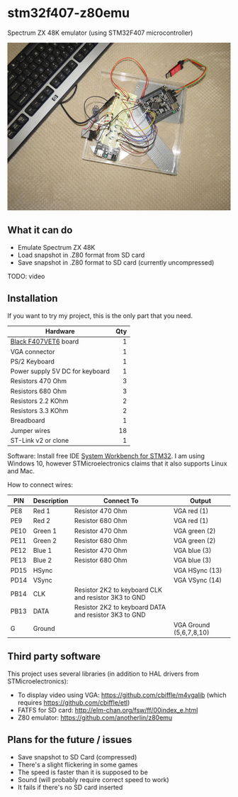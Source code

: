 # stm32f407-z80emu
Spectrum ZX 48K emulator (using STM32F407 microcontroller)

![Breadboard](https://raw.githubusercontent.com/abelykh0/stm32f407-z80emu/master/doc/stm32f407-z80emu.jpg)

## What it can do
* Emulate Spectrum ZX 48K
* Load snapshot in .Z80 format from SD card
* Save snapshot in .Z80 format to SD card (currently uncompressed)

TODO: video

## Installation
If you want to try my project, this is the only part that you need.

| Hardware      |    Qty|
| ------------- | -----:|
| [Black F407VET6](http://wiki.stm32duino.com/index.php?title=STM32F407) board | 1
| VGA connector | 1
| PS/2 Keyboard | 1
| Power supply 5V DC for keyboard | 1
| Resistors 470 Ohm | 3
| Resistors 680 Ohm | 3
| Resistors 2.2 KOhm | 2
| Resistors 3.3 KOhm | 2
| Breadboard | 1
| Jumper wires | 18
| ST-Link v2 or clone | 1

Software: Install free IDE [System Workbench for STM32](https://www.st.com/en/development-tools/sw4stm32.html/). I am using Windows 10, however STMicroelectronics claims that it also supports Linux and Mac.

How to connect wires:

| PIN | Description | Connect To | Output |
| --- | ----------- | ---------- | ------ |
| PE8  | Red 1   | Resistor 470 Ohm | VGA red (1)
| PE9  | Red 2   | Resistor 680 Ohm | VGA red (1)
| PE10 | Green 1 | Resistor 470 Ohm | VGA green (2)
| PE11 | Green 2 | Resistor 680 Ohm | VGA green (2)
| PE12 | Blue 1  | Resistor 470 Ohm | VGA blue (3)
| PE13 | Blue 2  | Resistor 680 Ohm | VGA blue (3)
| PD15 | HSync   | | VGA HSync (13)
| PD14 | VSync   | | VGA VSync (14)
| PB14 | CLK | Resistor 2K2 to keyboard CLK and resistor 3K3 to GND
| PB13 | DATA | Resistor 2K2 to keyboard DATA and resistor 3K3 to GND
| G | Ground | | VGA Ground (5,6,7,8,10)

## Third party software
This project uses several libraries (in addition to HAL drivers from STMicroelectronics):
* To display video using VGA: https://github.com/cbiffle/m4vgalib (which requires https://github.com/cbiffle/etl)
* FATFS for SD card: http://elm-chan.org/fsw/ff/00index_e.html
* Z80 emulator: https://github.com/anotherlin/z80emu

## Plans for the future / issues
* Save snapshot to SD Card (compressed)
* There's a slight flickering in some games
* The speed is faster than it is supposed to be
* Sound (will probably require correct speed to work)
* It fails if there's no SD card inserted

